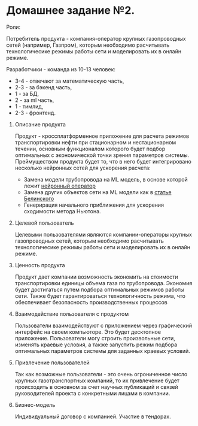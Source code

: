 # Домашнее задание №2.


Роли:

Потребитель продукта - компания-оператор крупных газопроводных сетей (например, Газпром), которым необходимо расчитывать технологичесике режимы работы сети и моделировать их в онлайн режиме.

Разработчики - команда из 10-13 человек: 
- 3-4 - отвечают за математическую часть, 
- 2-3 - за бэкенд часть, 
- 1 - за БД, 
- 2 - за ml часть, 
- 1 - тимлид, 
- 2-3 - фронтенд.



1. Описание продукта

    Продукт - кроссплатформенное приложение для расчета режимов транспортировки нефти при стационарном и нестационарном течении, основным функционалом которого будет подбор оптимальных с экономической точки зрения параметров системы. Преймуществом продукта будет то, что в него будет интегрировано несколько нейронных сетей для ускорения расчета:

    - Замена модели трубопровода на ML модель, в основе которой лежит [нейронный оператор](Assets/2108.08481v6.pdf)
    - Замена других объектов сети на ML модели как в [статье Белинского](Assets/elibrary_80339507_30567452.pdf)
    - Генерирация начального приближения для ускорения сходимости метода Ньютона.  

2. Целевой пользователь

    Целевыми пользователями являются компании-операторы крупных газопроводных сетей, которым необходимо расчитывать технологичесике режимы работы сети и моделировать их в онлайн режиме.   

3. Ценность продукта

    Продукт дает компании возможность экономить на стоимости транспортировки единицы объема газа по трубопровода. Экономия будет достигаться путем подбора оптимальных режимов работы сети. 
    Также будет гарантироваться технологичность режима, что обеспечивает безопасность производственных процессов

4. Взаимодействие пользователя с продуктом

    Пользователи взаимодействуют с приложением через графический интерфейс на своем компьюторе. Это будет десктопное приложение. Пользователи могу строить произвольные сети, изменять краевые условия, а также запустить режим подбора оптимальных параметров системы для заданных краевых условий. 

5. Привлечение пользователей

    Так как возможные пользователи - это очень огрониченное число крупных газотранспортных компаний, то их привлечение будет происходить в основном за счет научных публикаций и связей руководителей проекта с конкретными лицами в компании.

6. Бизнес-модель

    Индивидуальный договор с компанией. Участие в тендорах.
